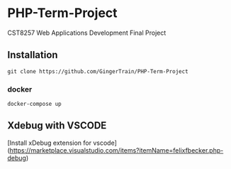 # PHP-Term-Project
CST8257 Web Applications Development Final Project 

## Installation

```
git clone https://github.com/GingerTrain/PHP-Term-Project
```

### docker
```
docker-compose up
```


## Xdebug with VSCODE
[Install xDebug extension for vscode] (https://marketplace.visualstudio.com/items?itemName=felixfbecker.php-debug)




